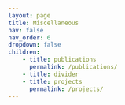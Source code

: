 ```yaml
---
layout: page
title: Miscellaneous
nav: false
nav_order: 6
dropdown: false
children: 
    - title: publications
      permalink: /publications/
    - title: divider
    - title: projects
      permalink: /projects/
---
```

